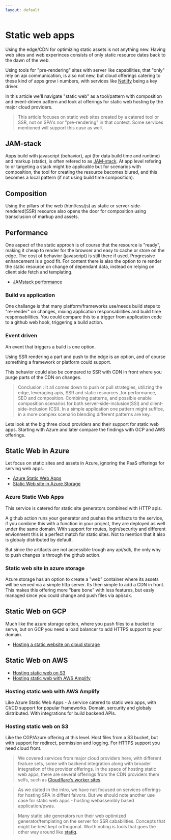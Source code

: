 ```yaml
---
layout: default
---
```


# Static web apps

Using the edge/CDN for optimizing static assets is not anything new. Having web sites and web experinces consists of only static resource dates back to the dawn of the web.

Using tools for "pre-rendering" sites with server like capabilities, that "only" rely on api communication, is also not new, but cloud offerings catering to these kind of apps grow i numbers, with services like [Netlify](https://www.netlify.com/) being a key driver.

In this article we'll navigate "static web" as a tool/pattern with composition and event-driven pattern and look at offerings for static web hosting by the major cloud providers. 

> This article focuses on static web sites created by a catered tool or SSR, not on SPA's nor "pre-rendering" in that context. Some services mentioned will support this case as well.

## JAM-stack
Apps build with javascript (behavior), api (for data build time and runtime) and markup (static), is often refered to as [JAM-stack](https://jamstack.org/).
At app level refering to or targeting a stack might be applicable but for scenarios with composition, the tool for creating the resource becomes blured, and this becomes a local pattern (if not using build time composition).

## Composition
Using the pillars of the web (html/css/js) as static or server-side-rendered(SSR) resource also opens the door for composition using transclusion of markup and assets.

## Performance
One aspect of the static approch is of course that the resource is "ready", making it cheap to render for the browser and easy to cache or store on the edge. 
The cost of behavior (javascript) is still there if used. Progressive enhancement is a good fit. For content there is also the option to re render the static resource on change of dependant data, instead on relying on client side fetch and templating.

- [JAMstack performance](https://css-tricks.com/a-look-at-jamstacks-speed-by-the-numbers/)

### Build vs application
One challange is that many platform/frameworks use/needs build steps to "re-render" on changes, mixing application responsabilities and build time responsabilities.
You could compare this to a trigger from application code to a github web hook, triggering a build action.

### Event driven
An event that triggers a build is one option.

Using SSR rendering a part and push to the edge is an option, and of course something a framework or platform could support.

This behavior could also be compared to SSR with CDN in front where you purge parts of the CDN on changes.

> Conclusion : It all comes down to push or pull strategies, utilizing the edge, leveraging apis, SSR and static resources ,for performance, SEO and composition. Combining patterns, and possible enable composition scenarios for both server-side-inclusion(SSI) and client-side-inclusion (CSI). In a simple application one pattern might suffice, in a more complex scenario blending different patterns are key.

Lets look at the big three cloud providers and their support for static web apps. Starting with Azure and later compare the findings with GCP and AWS offerings.

## Static Web in Azure

Let focus on static sites and assets in Azure, ignoring the PaaS offerings for serving web apps.

- [Azure Static Web Apps](https://azure.microsoft.com/en-us/services/app-service/static/)
- [Static Web site in Azure Storage](https://docs.microsoft.com/en-us/azure/storage/blobs/storage-blob-static-website)

### Azure Static Web Apps

This service is catered for static site generators combined with HTTP apis.

A github action runs your generator and pushes the artifacts to the service, if you combine this with a function in your project, they are deployed as well under the same domain.
With support for routes, login/security and different envionment this is a perfect match for static sites. Not to mention that it also is globaly distributed by default.

But since the artifacts are not accessible trough any api/sdk, the only why to push changes is through the github action. 

### Static web site in azure storage

Azure storage has an option to create a "web" container where its assets will be served via a simple http server. Its then simple to add a CDN in front.
This makes this offering more "bare bone" with less features, but easly managed since you could change and push files via api/sdk.

## Static Web on GCP

Much like the azure storage option, where you push files to a bucket to serve, but on GCP you need a load balancer to add HTTPS support to your domain.
- [Hosting a static website on cloud storage](https://cloud.google.com/storage/docs/hosting-static-website)

## Static Web on AWS

- [Hosting static web on S3](https://docs.aws.amazon.com/AmazonS3/latest/dev/WebsiteHosting.html)
- [Hosting static web with AWS Amplify](https://aws.amazon.com/amplify/console/)

### Hosting static web with AWS Amplify
Like Azure Static Web Apps - A service catered to static web apps, with CI/CD support for popular frameworks. Domain, sercurity and globaly distributed. With integrations for build backend APIs.

### Hosting static web on S3

Like the CGP/Azure offering at this level. Host files from a S3 bucket, but with support for redirect, permission and logging. For HTTPS support you need cloud front.

> We covered services from major cloud providers here, with different feature sets, some with backend integration along with broader integration of the provider offerings. In the space of hosting static web apps, there are several offerings from the CDN providers them selfs, such as [Cloudflare's worker sites](https://workers.cloudflare.com/sites).

> As we stated in the intro, we have not focused on services offerings for hosting SPA in diffent falvors. But we should note another use case for static web apps - hosting webassembly based application/pwas.

> Many static site generators run their web optimized generator/templating on the server for SSR cababilities. Concepts that might be best kept orthogonal. Worth noting is tools that goes the other way around like [statiq](https://statiq.dev/).


